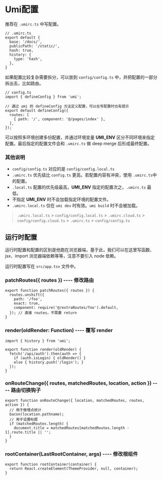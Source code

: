 # Umi配置

推荐在 `.umirc.ts` 中写配置。

```
// .umirc.ts
export default {
  base: '/docs/',
  publicPath: '/static/',
  hash: true,
  history: {
    type: 'hash',
  },
}
```

如果配置比较复杂需要拆分，可以放到 `config/config.ts` 中，并把配置的一部分拆出去，比如路由。

```
// config.ts
import { defineConfig } from 'umi';

// 通过 umi 的 defineConfig 方法定义配置，可以在写配置时也有提示
export default defineConfig({
  routes: [
    { path: '/', component: '@/pages/index' },
  ],
});
```

可以按照多环境创建多份配置，并通过环境变量 **UMI_ENV** 区分不同环境来指定配置。最后指定的配置文件会和 `.umirc.ts` 做 deep merge 后形成最终配置。

### 其他说明
- `config/config.ts` 对应的是 `config/config.local.ts`
- `.umirc.ts` 优先级比 `config.ts` 更高。若配置内容有冲突，使用 `.umirc.ts`中的配置。
- `.local.ts` 配置的优先级最高，**UMI_ENV** 指定的配置次之，`.umirc.ts` 最低。
- 不指定 **UMI_ENV** 时不会加载指定环境的配置文件。
- `.umirc.local.ts` 仅在 `umi dev` 时有效。`umi build` 时不会被加载。

> `.umirc.local.ts` > `config/config.local.ts` > `.umirc.cloud.ts` > `config/config.cloud.ts` > `.umirc.ts` > `config/config.ts`

## 运行时配置

运行时配置和配置的区别是他跑在浏览器端，基于此，我们可以在这里写函数、jsx、import 浏览器端依赖等等，注意不要引入 node 依赖。

运行时配置写在 `src/app.tsx` 文件中。

### patchRoutes({ routes }) ---- 修改路由
```
export function patchRoutes({ routes }) {
  routes.unshift({
    path: '/foo',
    exact: true,
    component: require('@/extraRoutes/foo').default,
  }); // 直接 routes，不需要 return
}
```

### render(oldRender: Function) ---- 覆写 render
```
import { history } from 'umi';

export function render(oldRender) {
  fetch('/api/auth').then(auth => {
    if (auth.isLogin) { oldRender() }
    else { history.push('/login'); }
  });
}
```

### onRouteChange({ routes, matchedRoutes, location, action }) ---- 路由切换钩子
```
export function onRouteChange({ location, matchedRoutes, routes, action }) {
  // 用于做埋点统计
  bacon(location.pathname);
  // 用于设置标题
  if (matchedRoutes.length) {
    document.title = matchedRoutes[matchedRoutes.length - 1].route.title || '';
  }
}
```

### rootContainer(LastRootContainer, args) ---- 修改根组件
```
export function rootContainer(container) {
  return React.createElement(ThemeProvider, null, container);
}
```